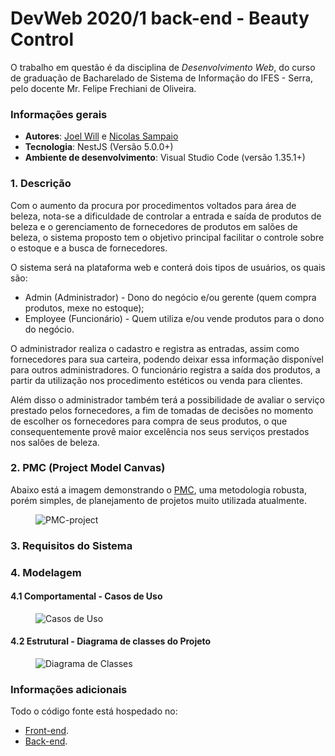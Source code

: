 # DevWeb 2020/1 back-end - Beauty Control

O trabalho em questão é da disciplina de *Desenvolvimento Web*, do curso de graduação de Bacharelado de Sistema de Informação do IFES - Serra, pelo docente Mr. Felipe Frechiani de Oliveira.

### Informações gerais
- **Autores**: [Joel Will](https://github.com/joelwb) e [Nicolas Sampaio](https://github.com/NicolasSampaio)
- **Tecnologia**: NestJS (Versão 5.0.0+)
- **Ambiente de desenvolvimento**: Visual Studio Code (versão 1.35.1+)

### 1. Descrição

Com o aumento da procura por procedimentos voltados para área de beleza, nota-se a dificuldade de controlar a entrada e saída de produtos de beleza e o gerenciamento de fornecedores de produtos em salões de beleza,  o sistema proposto tem o objetivo principal facilitar o controle sobre o estoque e a busca de fornecedores.

O sistema será na plataforma web e conterá dois tipos de usuários, os quais são:
* Admin (Administrador) - Dono do negócio e/ou gerente (quem compra produtos, mexe no estoque);
* Employee (Funcionário) - Quem utiliza e/ou vende produtos para o dono do negócio.

O administrador realiza o cadastro e registra as entradas, assim como fornecedores para sua carteira, podendo deixar essa informação disponível para outros administradores.
O funcionário registra a saída dos produtos, a partir da utilização nos procedimento estéticos ou venda para clientes.

Além disso o administrador também terá a possibilidade de avaliar o serviço prestado pelos fornecedores, a fim de tomadas de decisões no momento de escolher os fornecedores para compra de seus produtos, o que consequentemente provê maior excelência nos seus serviços prestados nos salões de beleza.


### 2. PMC (Project Model Canvas)

Abaixo está a imagem demonstrando o [PMC](https://robsoncamargo.com.br/blog/projec-model-canvas-para-gerenciamento-de-projetos), uma metodologia robusta, porém simples, de planejamento de projetos muito utilizada atualmente.

<figure>
    <img src="https://github.com/LarissaMotta/devweb-front-end/blob/master/documentation/images/Project_Model_Canvas-PMC.jpg" alt="PMC-project" title="Project Model Canvas do projeto Beauty Control" />
</figure>

### 3. Requisitos do Sistema

### 4. Modelagem

#### 4.1 Comportamental - Casos de Uso

<figure>
    <img src="https://github.com/LarissaMotta/devweb-back-end/blob/master/documentation/Diagrama%20de%20Casos%20de%20Uso.png?raw=true" alt="Casos de Uso" title="Beauty Control - Casos de Uso" />
</figure>

#### 4.2 Estrutural - Diagrama de classes do Projeto

<figure>
    <img src="https://github.com/LarissaMotta/devweb-back-end/blob/master/documentation/Class%20Diagram2.jpg?raw=true" alt="Diagrama de Classes" title="Beauty Control - Diagrama de Classes" />
</figure>

### Informações adicionais
Todo o código fonte está hospedado no:
- [Front-end](https://github.com/LarissaMotta/devweb-front-end). 
- [Back-end](https://github.com/LarissaMotta/devweb-back-end).


